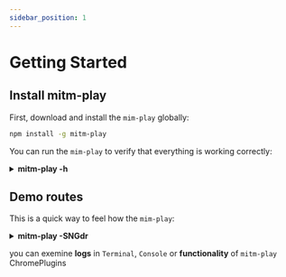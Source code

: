 ```yaml
---
sidebar_position: 1
---
```


# Getting Started

## Install mitm-play
First, download and install the `mim-play` globally: 
```bash
npm install -g mitm-play
```
You can run the `mim-play` to verify that everything is working correctly:
<details><summary><b>mitm-play -h</b></summary>

```bash
Usage: mitm-play [args] [options]

args:
1st for searching url/urls
2nd for loading profile

options:
-h --help       show this help
-u --url        go to specific url
-s --save       save as default <profl>
-r --route      userscript folder routes
-a --activity   rec/replay cache activity*
-b --basic      login to http authentication
-c --clear      clear/delete cache & log(s)
-d --devtools   show chrome devtools on start
-e --device     resize to mobile screen device
-f --fullog     show detail logs on each rule*
-i --insecure   accept insecure cert in nodejs env
-n --nosocket   no websocket injection to html page*
-o --offline    console log withount new-line
-k --cookie     reset cookies expire date*
-l --lazylog    delay ~500ms print logmsg
-g --group      create cache group/rec
-p --csp        relax CSP, unblock websocket*
-t --incognito  set chromium incognito
-w --worker     enable service worker
-x --proxy      a proxy request
-z --lazyclick  delay ~700ms click action*

-D --debug      show ws messages
-G --nogpu      set chromium without GPU
-H --nohost     set logs without host name*
-K --dark       set chrome devtools to dark mode
-N --nice       JSON cache save as human readable
-R --redirect   set redirection: true/false/manual
-S --svelte     build with svelte using rollup
-U --nourl      set logs without URL*
-V --verbose    show more detail of console log
-X --proxypac   set chromium proxypac

-C --chromium   run chromium browser
-F --firefox    run firefox browser
-W --webkit     run webkit browser
...
```
</details>

## Demo routes
This is a quick way to feel how the `mim-play`:

<details><summary><b>mitm-play -SNGdr</b></summary>

```bash
-S --svelte     build with svelte using rollup
-N --nice       JSON cache save as human readable
-G --nogpu      set chromium without GPU
-d --devtools   show chrome devtools on start
-r --route      userscript folder routes
```
</details>

you can exemine **logs** in `Terminal`, `Console` or **functionality** of `mitm-play` ChromePlugins